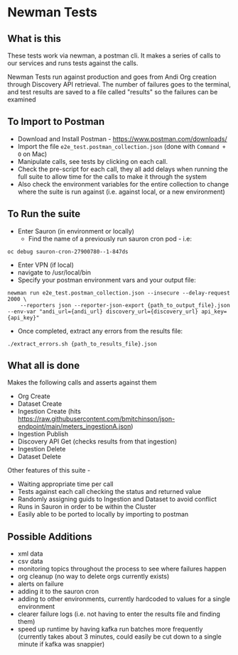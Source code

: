 # Newman Tests
## What is this

These tests work via newman, a postman cli. It makes a series of calls to our services and runs tests against the calls.

Newman Tests run against production and goes from Andi Org creation through Discovery API retrieval. The number of failures goes to the terminal, and test results are saved to a file called "results" so the failures can be examined

## To Import to Postman

- Download and Install Postman - https://www.postman.com/downloads/
- Import the file `e2e_test.postman_collection.json` (done with `Command + O` on Mac)
- Manipulate calls, see tests by clicking on each call.
- Check the pre-script for each call, they all add delays when running the full suite to allow time for the calls to make it through the system
- Also check the environment variables for the entire collection to change where the suite is run against (i.e. against local, or a new environment) 

## To Run the suite
- Enter Sauron (in environment or locally)
  - Find the name of a previously run sauron cron pod - i.e:
```shell
oc debug sauron-cron-27900780--1-847ds
```
- Enter VPN (if local)
- navigate to /usr/local/bin
- Specify your postman environment vars and your output file:
```shell
newman run e2e_test.postman_collection.json --insecure --delay-request 2000 \
    --reporters json --reporter-json-export {path_to_output_file}.json --env-var "andi_url={andi_url} discovery_url={discovery_url} api_key={api_key}" 
```

- Once completed, extract any errors from the results file:
```shell
./extract_errors.sh {path_to_results_file}.json
```


## What all is done

Makes the following calls and asserts against them 
- Org Create
- Dataset Create
- Ingestion Create (hits https://raw.githubusercontent.com/bmitchinson/json-endpoint/main/meters_ingestionA.json)
- Ingestion Publish
- Discovery API Get (checks results from that ingestion)
- Ingestion Delete
- Dataset Delete

Other features of this suite -
- Waiting appropriate time per call
- Tests against each call checking the status and returned value
- Randomly assigning guids to Ingestion and Dataset to avoid conflict
- Runs in Sauron in order to be within the Cluster
- Easily able to be ported to locally by importing to postman

## Possible Additions
- xml data
- csv data
- monitoring topics throughout the process to see where failures happen
- org cleanup (no way to delete orgs currently exists)
- alerts on failure
- adding it to the sauron cron
- adding to other environments, currently hardcoded to values for a single environment
- clearer failure logs (i.e. not having to enter the results file and finding them)
- speed up runtime by having kafka run batches more frequently (currently takes about 3 minutes, could easily be cut down to a single minute if kafka was snappier)

